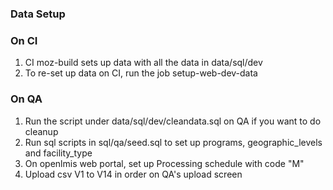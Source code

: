 ### Data Setup

### On CI
1. CI moz-build sets up data with all the data in data/sql/dev
2. To re-set up data on CI, run the job setup-web-dev-data

### On QA
1. Run the script under data/sql/dev/cleandata.sql on QA if you want to do cleanup
2. Run sql scripts in sql/qa/seed.sql to set up programs, geographic_levels and facility_type
3. On openlmis web portal, set up Processing schedule with code "M"
4. Upload csv V1 to V14 in order on QA's upload screen